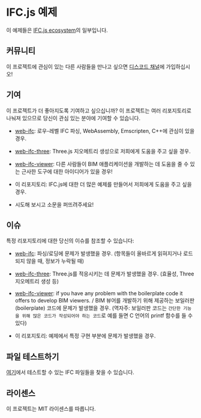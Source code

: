 # IFC.js 예제

이 예제들은 [IFC.js ecosystem](https://agviegas.github.io/ifcjs-docs/#/)의 일부입니다.

## 커뮤니티

이 프로젝트에 관심이 있는 다른 사람들을 만나고 싶으면 [디스코드 채널](https://discord.gg/g7Uzn2KSwB)에 가입하십시오!

## 기여

이 프로젝트가 더 좋아지도록 기여하고 싶으십니까? 이 프로젝트는 여러 리포지토리로 나눠져 있으므로 당신이 관심 있는 분야에 기여할 수 있습니다.

- [web-ifc](https://github.com/tomvandig/web-ifc): 로우-레벨 IFC 파싱, WebAssembly, Emscripten, C++에 관심이 있을 경우.

- [web-ifc-three](https://github.com/IFCjs/web-ifc-three): Three.js 지오메트리 생성으로 저희에게 도움을 주고 싶을 경우.

- [web-ifc-viewer](https://github.com/IFCjs/web-ifc-viewer): 다른 사람들이 BIM 애플리케이션을 개발하는 데 도움을 줄 수 있는 근사한 도구에 대한 아이디어가 있을 경우!

- 이 리포지토리: IFC.js에 대한 더 많은 예제를 만들어서 저희에게 도움을 주고 싶을 경우.

- 시도해 보시고 소문을 퍼뜨려주세요!

## 이슈

특정 리포지토리에 대한 당신의 이슈를 참조할 수 있습니다:

- [web-ifc](https://github.com/tomvandig/web-ifc): 파싱/로딩에 문제가 발생했을 경우. (항목들이 올바르게 읽혀지거나 로드되지 않을 때, 정보가 누락될 때)

- [web-ifc-three](https://github.com/agviegas/web-ifc-three): Three.js를 적응시키는 데 문제가 발생했을 경우. (효율성, Three 지오메트리 생성 등)

- [web-ifc-viewer](https://github.com/IFCjs/web-ifc-viewer): if you have any problem with the boilerplate code it offers to develop BIM viewers. / BIM 뷰어를 개발하기 위해 제공하는 보일러판(boilerplate) 코드에 문제가 발생했을 경우. (역자주: 보일러판 코드는 `간단한 기능을 위해 많은 코드가 작성되어야 하는 코드`로 예를 들면 C 언어의 printf 함수를 들 수 있다)

- 이 리포지토리: 예제에서 특정 구현 부분에 문제가 발생했을 경우.

## 파일 테스트하기

[여기](https://github.com/agviegas/test-ifc-files)에서 테스트할 수 있는 IFC 파일들을 찾을 수 있습니다.

## 라이센스

이 프로젝트는 MIT 라이센스를 따릅니다.
